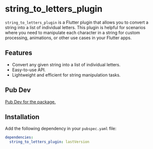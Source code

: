 # string_to_letters_plugin

`string_to_letters_plugin` is a Flutter plugin that allows you to convert a string into a list of individual letters. This plugin is helpful for scenarios where you need to manipulate each character in a string for custom processing, animations, or other use cases in your Flutter apps.

## Features

- Convert any given string into a list of individual letters.
- Easy-to-use API.
- Lightweight and efficient for string manipulation tasks.

## Pub Dev

[Pub Dev for the package.](https://pub.dev/packages?q=string_to_letters_plugin)


## Installation

Add the following dependency in your `pubspec.yaml` file:

```yaml
dependencies:
  string_to_letters_plugin: lastVersion
